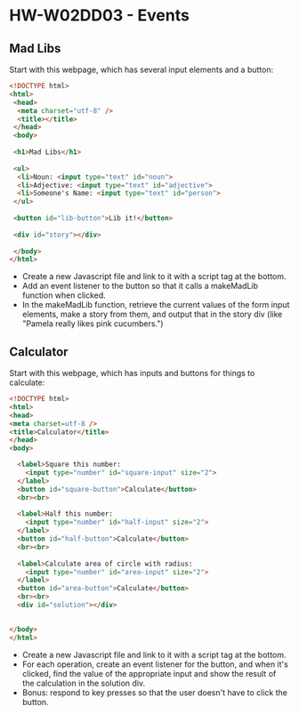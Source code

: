 # HW-W02DD03 - Events

## Mad Libs

Start with this webpage, which has several input elements and a button:
```html
<!DOCTYPE html>
<html>
 <head>
  <meta charset="utf-8" />
  <title></title>
 </head>
 <body>
 
 <h1>Mad Libs</h1>
 
 <ul>
  <li>Noun: <input type="text" id="noun">
  <li>Adjective: <input type="text" id="adjective">
  <li>Someone's Name: <input type="text" id="person">
 </ul>
 
 <button id="lib-button">Lib it!</button>
  
 <div id="story"></div>
  
 </body>
</html>
```

- Create a new Javascript file and link to it with a script tag at the bottom.
- Add an event listener to the button so that it calls a makeMadLib function when clicked.
- In the makeMadLib function, retrieve the current values of the form input elements, make a story from them, and output that in the story div (like "Pamela really likes pink cucumbers.")

## Calculator

Start with this webpage, which has inputs and buttons for things to calculate: 
```html
<!DOCTYPE html>
<html>
<head>
<meta charset=utf-8 />
<title>Calculator</title>
</head>
<body>

  <label>Square this number:
    <input type="number" id="square-input" size="2">
  </label>
  <button id="square-button">Calculate</button>
  <br><br>
  
  <label>Half this number:
    <input type="number" id="half-input" size="2">
  </label>
  <button id="half-button">Calculate</button>
  <br><br>
  
  <label>Calculate area of circle with radius:
    <input type="number" id="area-input" size="2">
  </label>
  <button id="area-button">Calculate</button> 
  <br><br>
  <div id="solution"></div>

  
</body>
</html>
```
- Create a new Javascript file and link to it with a script tag at the bottom.
- For each operation, create an event listener for the button, and when it's clicked, find the value of the appropriate input and show the result of the calculation in the solution div.
- Bonus: respond to key presses so that the user doesn't have to click the button.
